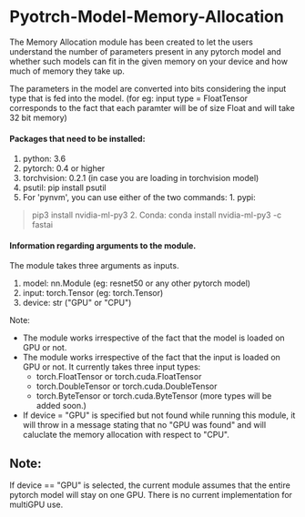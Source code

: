 # Pyotrch-Model-Memory-Allocation

The Memory Allocation module has been created to let the users understand the number of parameters present in any pytorch model and whether such models can fit in the given memory on your device and how much of memory they take up.

The parameters in the model are converted into bits considering the input type that is fed into the model. (for eg: input type = FloatTensor corresponds to the fact that each paramter will be of size Float and will take 32 bit memory)

#### Packages that need to be installed:

  1. python: 3.6
  2. pytorch: 0.4 or higher
  3. torchvision: 0.2.1 (in case you are loading in torchvision model)
  4. psutil: pip install psutil
  5. For 'pynvm', you can use either of the two commands:
    1. pypi:
  >   pip3 install nvidia-ml-py3
    2. Conda:
  >   conda install nvidia-ml-py3 -c fastai

#### Information regarding arguments to the module.

The module takes three arguments as inputs.
  1. model: nn.Module (eg: resnet50 or any other pytorch model)
  2. input: torch.Tensor (eg: torch.Tensor)
  3. device: str ("GPU" or "CPU")

Note:
  * The module works irrespective of the fact that the model is loaded on GPU or not.
  * The module works irrespective of the fact that the input is loaded on GPU or not. It currently takes three input types:
    - torch.FloatTensor or torch.cuda.FloatTensor
    - torch.DoubleTensor or torch.cuda.DoubleTensor
    - torch.ByteTensor or torch.cuda.ByteTensor
    (more types will be added soon.)
  * If device = "GPU" is specified but not found while running this module, it will throw in a message stating that no "GPU was found" and will caluclate the memory allocation with respect to "CPU".


## __Note__:
If device == "GPU" is selected, the current module assumes that the entire pytorch model will stay on one GPU. There is no  current implementation for multiGPU use.
